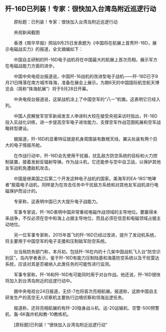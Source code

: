 ## 歼-16D已列装！专家：很快加入台湾岛附近巡逻行动
　　原标题：已列装！专家：很快加入台湾岛附近巡逻行动

　　央视新闻截图

　　香港《南华早报》网站9月25日发表题为《中国将在航展上首秀歼-16D，展示电磁战实力》的报道，全文摘编如下：

　　中国自主研制的歼-16D电子战机将在中国最大的航展上首次亮相，展示军方在电磁战能力方面的进步。

　　中国中央电视台报道说，中国歼-16战机的改进型电子战机——歼-16D已于9月21日降落在南方城市珠海，准备在展会上展示。为期6天的中国国际航空航天博览会（简称“珠海航展”）将于9月28日开幕。

　　中央电视台报道说，这架战机涂上了中国空军的“八一”机徽。这表明它已经入列。

　　中国人民解放军空军新闻发言人申进科大校在接受央视采访时指出，歼-16D投入实战化训练，进一步提高空军电子进攻能力，支撑空军作战范围拓展和空军战略转型建设。

　　据报道，歼-16D的显著特征就是机身周围装有数根天线，翼尖处装有两个巨大的电子情报吊舱。

　　在作战行动中，歼-16D会先使用干扰器，扰乱敌方防空系统的目标和火力控制装置，接着发射反辐射导弹。作为战斗机，它还能参与空中自卫战，以保护其他友军战机免遭敌机攻击。

　　中国是继美国之后第二个开发这种电子战机的国家。美海军的EA-18G“咆哮者”舰载电子战机，同样是为在攻击任务中干扰敌方系统和对其他友军战机进行电磁保护而设计的。

　　专家称，这表明中国已大大提升电子战能力。

　　军事专家说，歼-16D表明中国非常重视电磁作战领域的主导地位。要赢得未来战争，不仅必须在空中和海上占据主导地位，而且必须在信息和电磁领域占据主动地位。

　　另一位军事专家称，2015年首飞的歼-16D已经过改进，提升了发动机系统，将主要用于中国空军的电子支援和压制敌军防空系统。

　　台当局防务部门称，本月初，包括歼-16在内的十几架中国战机飞入台“防空识别区”。岛内学者表示，鉴于歼-16D有能力压制陆基和海基防空系统以及干扰雷达系统，应该对其是否被纳入此类任务的可能性进行监测。

　　军事专家称，歼-16和歼-16D有可能同时用于对台作战。他还说，歼-16D很快将加入到台湾岛附近的巡逻行动中。

　　据中央电视台24日报道，无侦-7也将首次亮相航展。报道称，这款中国自主研发生产的高空无人侦察机主要执行边境侦察和领海巡逻任务。

　　报道称，还将亮相航展的有歼-20隐身战斗机、运-20运输机、空警-500预警机、轰-6K轰炸机和教-10教练机。

　　[原标题]已列装！“很快加入台湾岛附近巡逻行动”

